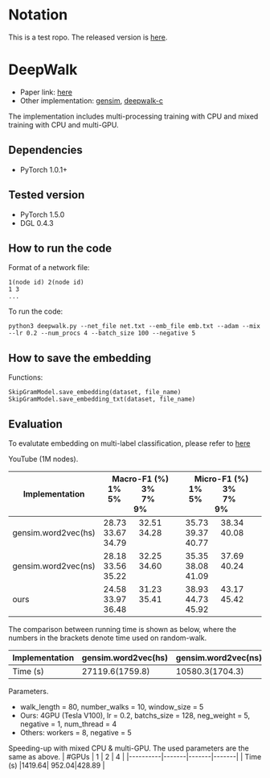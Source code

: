 # Notation

This is a test ropo. The released version is [here](https://github.com/dmlc/dgl/tree/master/examples/pytorch/deepwalk).

# DeepWalk

- Paper link: [here](https://arxiv.org/pdf/1403.6652.pdf)
- Other implementation: [gensim](https://github.com/phanein/deepwalk), [deepwalk-c](https://github.com/xgfs/deepwalk-c)

The implementation includes multi-processing training with CPU and mixed training with CPU and multi-GPU.

## Dependencies
- PyTorch 1.0.1+

## Tested version
- PyTorch 1.5.0
- DGL 0.4.3

## How to run the code

Format of a network file:
```
1(node id) 2(node id)
1 3
...
```

To run the code:
```
python3 deepwalk.py --net_file net.txt --emb_file emb.txt --adam --mix --lr 0.2 --num_procs 4 --batch_size 100 --negative 5
```

## How to save the embedding

Functions:
```
SkipGramModel.save_embedding(dataset, file_name)
SkipGramModel.save_embedding_txt(dataset, file_name)
```

## Evaluation

To evalutate embedding on multi-label classification, please refer to [here](https://github.com/ShawXh/Evaluate-Embedding)

YouTube (1M nodes).

| Implementation | Macro-F1 (%) <br> 1% &emsp;&emsp; 3% &emsp;&emsp; 5% &emsp;&emsp; 7% &emsp;&emsp; 9% | Micro-F1 (%) <br> 1% &emsp;&emsp; 3% &emsp;&emsp; 5% &emsp;&emsp; 7% &emsp;&emsp; 9% |
|----|----|----|
| gensim.word2vec(hs) | 28.73 &emsp; 32.51 &emsp; 33.67 &emsp; 34.28 &emsp; 34.79 | 35.73 &emsp; 38.34 &emsp; 39.37 &emsp; 40.08 &emsp; 40.77 | 
| gensim.word2vec(ns) | 28.18 &emsp; 32.25 &emsp; 33.56 &emsp; 34.60 &emsp; 35.22 | 35.35 &emsp; 37.69 &emsp; 38.08 &emsp; 40.24 &emsp; 41.09 | 
|        ours         | 24.58 &emsp; 31.23 &emsp; 33.97 &emsp; 35.41 &emsp; 36.48 | 38.93 &emsp; 43.17 &emsp; 44.73 &emsp; 45.42 &emsp; 45.92 | 

The comparison between running time is shown as below, where the numbers in the brackets denote time used on random-walk.

| Implementation | gensim.word2vec(hs) | gensim.word2vec(ns) | Ours |
|----|----|----|----|
| Time (s) |     27119.6(1759.8)    |    10580.3(1704.3)    | 428.89 |

Parameters.
- walk_length = 80, number_walks = 10, window_size = 5
- Ours: 4GPU (Tesla V100), lr = 0.2, batchs_size = 128, neg_weight = 5, negative = 1, num_thread = 4
- Others: workers = 8, negative = 5

Speeding-up with mixed CPU & multi-GPU. The used parameters are the same as above.
|  #GPUs   |   1   |   2   |   4   |
|----------|-------|-------|-------|
| Time (s) |1419.64| 952.04|428.89 |